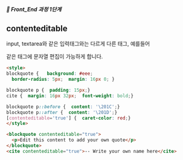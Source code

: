 ##### 🍑  Front_End 과정 1단계 
## contenteditable
input, textarea와 같은 입력태그와는 다르게 다른 태그, 예를들어 <div>같은 태그에 문자열 편집이 가능하게 합니다.   

``` html
<style>
blockquote {   background: #eee;
  border-radius: 5px;  margin: 16px 0; }

blockquote p {  padding: 15px;}
cite {  margin: 16px 32px;  font-weight: bold;}

blockquote p::before {  content: '\201C';}
blockquote p::after {  content: '\201D';}
[contenteditable='true'] {  caret-color: red;}
</style>

<blockquote contenteditable="true">
  <p>Edit this content to add your own quote</p>
</blockquote>
<cite contenteditable="true">-- Write your own name here</cite>

```
